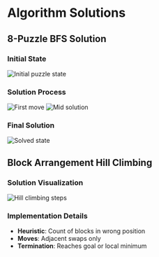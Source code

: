 # Algorithm Solutions

## 8-Puzzle BFS Solution

### Initial State
![Initial puzzle state](https://github.com/user-attachments/assets/b1ee696c-afc4-4c03-951a-23ef9f84aa5f)

### Solution Process
![First move](https://github.com/user-attachments/assets/93a596af-30aa-455b-8812-2426c366ea62)
![Mid solution](https://github.com/user-attachments/assets/8cff0236-026a-4c2a-b08d-8d5671f1736d)

### Final Solution
![Solved state](https://github.com/user-attachments/assets/db6c5335-02ce-4b48-9d57-044290b8936e)

## Block Arrangement Hill Climbing

### Solution Visualization
![Hill climbing steps](https://github.com/user-attachments/assets/a767fca9-8d96-45f9-91e3-75e5875d7f09)

### Implementation Details
- **Heuristic**: Count of blocks in wrong position
- **Moves**: Adjacent swaps only
- **Termination**: Reaches goal or local minimum
